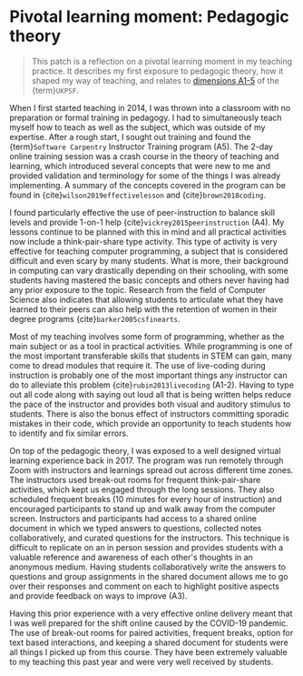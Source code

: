 # Pivotal learning moment: Pedagogic theory

> This patch is a reflection on a pivotal learning moment in my teaching
> practice. It describes my first exposure to pedagogic theory, how it shaped
> my way of teaching, and relates to [dimensions A1-5](ukpsf_dimensions) of the
> {term}`UKPSF`.

When I first started teaching in 2014, I was thrown into a classroom with no
preparation or formal training in pedagogy.
I had to simultaneously teach myself how to teach as well as the
subject, which was outside of my expertise.
After a rough start, I sought out training and found the
{term}`Software Carpentry` Instructor Training program (A5).
The 2-day online training session was a crash course in the theory of teaching
and learning, which introduced several concepts that were new to me and
provided validation and terminology for some of the things I was already
implementing.
A summary of the concepts covered in the program can be found in
{cite}`wilson2019effectivelesson` and {cite}`brown2018coding`.

I found particularly effective the use of peer-instruction to balance skill
levels and provide 1-on-1 help {cite}`vickrey2015peerinstruction` (A4).
My lessons continue to be planned with this in mind and all practical
activities now include a think-pair-share type activity.
This type of activity is very effective for teaching computer programming,
a subject that is considered difficult and even scary by many students.
What is more, their background in computing can vary drastically depending
on their schooling, with some students having mastered the basic concepts and
others never having had any prior exposure to the topic.
Research from the field of Computer Science also indicates that allowing
students to articulate what they have learned to their peers can also help
with the retention of women in their degree programs
{cite}`barker2005csfinearts`.

Most of my teaching involves some form of programming, whether as the main
subject or as a tool in practical activities.
While programming is one of the most important transferable skills that
students in STEM can gain, many come to dread modules that require it.
The use of live-coding during instruction is probably one of the most important
things any instructor can do to alleviate this problem
{cite}`rubin2013livecoding` (A1-2).
Having to type out all code along with saying out loud all that is being
written helps reduce the pace of the instructor and provides both visual and
auditory stimulus to students.
There is also the bonus effect of instructors committing sporadic mistakes in
their code, which provide an opportunity to teach students how to identify and
fix similar errors.

On top of the pedagogic theory, I was exposed to a well designed virtual
learning experience back in 2017.
The program was run remotely through Zoom with instructors and learnings spread
out across different time zones.
The instructors used break-out rooms for frequent think-pair-share activities,
which kept us engaged through the long sessions.
They also scheduled frequent breaks (10 minutes for every hour of instruction)
and encouraged participants to stand up and walk away from the computer screen.
Instructors and participants had access to a shared online document in which we
typed answers to questions, collected notes collaboratively, and curated
questions for the instructors.
This technique is difficult to replicate on an in person session and provides
students with a valuable reference and awareness of each other's thoughts in an
anonymous medium.
Having students collaboratively write the answers to questions and group
assignments in the shared document allows me to go over their responses and
comment on each to highlight positive aspects and provide feedback on ways to
improve (A3).

Having this prior experience with a very effective online delivery meant that I
was well prepared for the shift online caused by the COVID-19 pandemic.
The use of break-out rooms for paired activities, frequent breaks, option for
text based interactions, and keeping a shared document for students were all
things I picked up from this course.
They have been extremely valuable to my teaching this past year and were very
well received by students.
